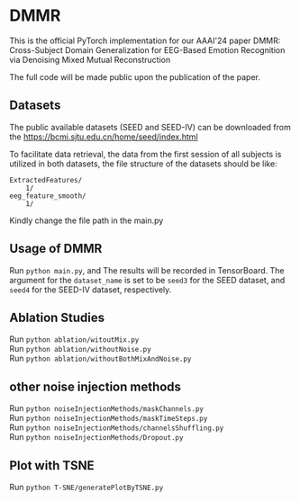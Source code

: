 # DMMR
This is the official PyTorch implementation for our AAAI'24 paper DMMR: Cross-Subject Domain Generalization for EEG-Based Emotion Recognition via Denoising Mixed Mutual Reconstruction

The full code will be made public upon the publication of the paper.

## Datasets
The public available datasets (SEED and SEED-IV) can be downloaded from the https://bcmi.sjtu.edu.cn/home/seed/index.html

To facilitate data retrieval, the data from the first session of all subjects is utilized in both datasets, the file structure of the datasets should be like:
```
ExtractedFeatures/
    1/
eeg_feature_smooth/
    1/
```
Kindly change the file path in the main.py

## Usage of DMMR
Run `python main.py`, and The results will be recorded in TensorBoard.
The argument for the `dataset_name` is set to be `seed3` for the SEED dataset, and `seed4` for the SEED-IV dataset, respectively.

## Ablation Studies
Run `python ablation/witoutMix.py`  
Run `python ablation/withoutNoise.py`  
Run `python ablation/withoutBothMixAndNoise.py`  

## other noise injection methods
Run `python noiseInjectionMethods/maskChannels.py`  
Run `python noiseInjectionMethods/maskTimeSteps.py`  
Run `python noiseInjectionMethods/channelsShuffling.py`  
Run `python noiseInjectionMethods/Dropout.py`  

## Plot with TSNE
Run `python T-SNE/generatePlotByTSNE.py`


